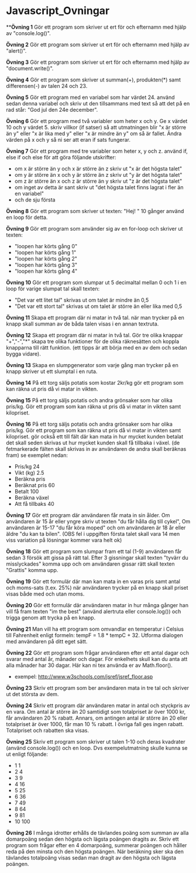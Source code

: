 # Javascript_Ovningar
****Övning 1**
Gör ett program som skriver ut ert för och efternamn med hjälp av "console.log()".

**Övning 2**
Gör ett program som skriver ut ert för och efternamn med hjälp av "alert()".

**Övning 3**
Gör ett program som skriver ut ert för och efternamn med hjälp av "document.write()".

**Övning 4**
Gör ett program som skriver ut summan(+), produkten(*) samt differensen(-) av talen 24 och 23.

**Övning 5**
Gör ett program med en variabel som har värdet 24. använd sedan denna variabel och skriv ut den tillsammans med text så att det på en rad står: "God jul den 24e december".

**Övning 6**
Gör ett program med två variabler som heter x och y. Ge x värdet 10 och y värdet 5. skriv villkor (if satser) så att utmatningen blir "x är större än y" eller "x är lika med y" eller "x är mindre än y" om så är fallet. Ändra värden på x och y så ni ser att eran if sats fungerar.

**Övning 7**
Gör ett program med tre variabler som heter x, y och z. använd if, else if och else för att göra följande utskrifter:
*	om x är större än y och x är större än z skriv ut "x är det högsta talet"
*	om y är större än x och y är större än z skriv ut "y är det högsta talet"
*	om z är större än x och z är större än y skriv ut "z är det högsta talet"
*	om inget av detta är sant skriv ut "det högsta talet finns lagrat i fler än en variabel"
*	och de sju första

**Övning 8**
Gör ett program som skriver ut texten: "Hej! " 10 gånger använd en loop för detta.

**Övning 9**
Gör ett program som använder sig av en for-loop och skriver ut texten:
*	"loopen har körts gång  0"
*	"loopen har körts gång  1"
*	"loopen har körts gång  2"
*	"loopen har körts gång  3"
*	"loopen har körts gång  4"

**Övning 10**
Gör ett program som slumpar ut 5 decimaltal mellan 0 och 1 i en loop för varige slumpat tal skall texten:

*	"Det var ett litet tal" skrivas ut om talet är mindre än 0,5
*	"Det var ett stort tal" skrivas ut om talet är större än eller lika med 0,5

**Övning 11**
Skapa ett program där ni matar in två tal. när man trycker på en knapp skall summan av de båda talen visas i en annan textruta. 

**Övning 12**
Skapa ett program där ni matar in två tal. Gör tre olika knappar "+","-","*"  skapa tre olika funktioner för de olika räknesätten och koppla knapparna till rätt funktion. (ett tipps är att börja med en av dem och sedan bygga vidare).   

**Övning 13**
Skapa en slumpgenerator som varje gång man trycker på en knapp skriver ut ett slumptal i en ruta. 

**Övning 14**
På ett torg säljs potatis som kostar 2kr/kg gör ett program som kan räkna ut pris då vi matar in vikten.    

**Övning 15**
På ett torg säljs potatis och andra grönsaker som har olika pris/kg. Gör ett program som kan räkna ut pris då vi matar in vikten samt kilopriset.

**Övning 16**
På ett torg säljs potatis och andra grönsaker som har olika pris/kg. Gör ett program som kan räkna ut pris då vi matar in vikten samt kilopriset. gör också ett till fält där kan mata in hur mycket kunden betalat det skall seden skrivas ut hur mycket kunden skall få tillbaka i växel. (de fetmarkerade fälten skall skrivas in av användaren de andra skall beräknas fram) se exemplet nedan:
*	Pris/kg	24
*	Vikt (kg)	2.5
*	Beräkna pris	
*	Beräknat pris	60
*	Betalt	100
*	Beräkna växel	
*	Att få tillbaks	40

**Övning 17**
Gör ett program där användaren får mata in sin ålder. Om användaren är 15 år eller yngre skriv ut texten "du får hålla dig till cykel", Om användaren är 15-17 "du får köra moped" och om användaren är 18 år eller äldre "du kan ta bilen".
(OBS fel i uppgiften första talet skall vara 14 men viss variation på lösningar kommer vara helt ok)

**Övning 18**
Gör ett program som slumpar fram ett tal (1-9) användaren får sedan 3 försök att gissa på rätt tal. Efter 3 gissningar skall texten "tyvärr du misslyckades" komma upp och om användaren gissar rätt skall texten "Grattis" komma upp.

**Övning 19**
Gör ett formulär där man kan mata in en varas pris samt antal och moms-sats (t.ex. 25%) när användaren trycker på en knapp skall priset visas både med och utan moms.

**Övning 20**
Gör ett formulär där användaren matar in hur många gånger han vill få fram texten "im the best" (använd alertruta eller console.log()) och trigga genom att trycka på en knapp.

**Övning 21**
Man vill ha ett program som omvandlar en temperatur i Celsius till Fahrenheit enligt formeln: tempF = 1.8 * tempC + 32. Utforma dialogen med användaren på ditt eget sätt.

**Övning 22**
Gör ett program som frågar användaren efter ett antal dagar och svarar med antal år, månader och dagar. För enkelhets skull kan du anta att alla månader har 30 dagar.
Här kan ni tex använda er av Math.floor().
*	exempel: http://www.w3schools.com/jsref/jsref_floor.asp

**Övning 23**
Skriv ett program som ber användaren mata in tre tal och skriver ut det största av dem.

**Övning 24**
Skriv ett program där användaren matar in antal och styckpris av en vara. Om antal är större än 20 samtidigt som totalpriset är över 1000 kr, får användaren 20 % rabatt. Annars, om antingen antal är större än 20 eller totalpriset är över 1000, får man 10 % rabatt. I övriga fall ges ingen rabatt. Totalpriset och rabatten ska visas.

**Övning 25**
Skriv ett program som skriver ut talen 1-10 och deras kvadrater (använd console.log()) och en loop.
Dvs exempelutmatning skulle kunna se ut enligt följande:
*	1 1
*	2 4 
*	3 9
*	4 16
*	5 25
*	6 36
*	7 49
*	8 64
*	9 81
*	10 100 

**Övning 26**
I många idrotter erhålls de tävlandes poäng som summan av alla domarpoäng sedan den högsta och lägsta poängen dragits av. Skriv ett program som frågar efter en 4 domarpoäng, summerar poängen och håller reda på den minsta och den högsta poängen. När beräkning sker ska den tävlandes totalpoäng visas sedan man dragit av den högsta och lägsta poängen.

